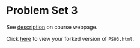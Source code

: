 # Problem Set 3

See [description](https://rudeboybert.github.io/STAT495/#problem_set_3) on course webpage.

Click [here](http://htmlpreview.github.io/?https://github.com/tnarraidoo/PS03/blob/master/PS03.html) to view your forked version of `PS03.html`.